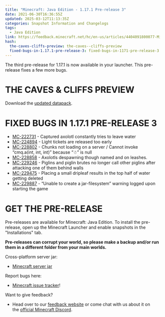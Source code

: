```yaml
---
title: "Minecraft: Java Edition - 1.17.1 Pre-release 3"
date: 2021-06-30T16:36:55Z
updated: 2025-03-12T11:13:35Z
categories: Snapshot Information and Changelogs
tags:
  - Java Edition
link: https://feedback.minecraft.net/hc/en-us/articles/4404091800077-Minecraft-Java-Edition-1-17-1-Pre-release-3
hash:
  the-caves-cliffs-preview: the-caves--cliffs-preview
  fixed-bugs-in-1.17.1-pre-release-3: fixed-bugs-in-1171-pre-release-3
---
```


The third pre-release for 1.17.1 is now available in your launcher. This pre-release fixes a few more bugs.

# THE CAVES & CLIFFS PREVIEW

Download the [updated datapack](https://launcher.mojang.com/v1/objects/622bf0fd298e1e164ecd05d866045ed5941283cf/CavesAndCliffsPreview.zip).

# FIXED BUGS IN 1.17.1 PRE-RELEASE 3

- [MC-222731](https://bugs.mojang.com/browse/MC-222731) - Captured axolotl constantly tries to leave water
- [MC-224894](https://bugs.mojang.com/browse/MC-224894) - Light tickets are released too early
- [MC-228802](https://bugs.mojang.com/browse/MC-228802) - Chunks not loading on a server / Cannot invoke “cmq.a(int, int, int)” because “☃” is null
- [MC-228858](https://bugs.mojang.com/browse/MC-228858) - Axolotls despawning though named and on leashes.
- [MC-229246](https://bugs.mojang.com/browse/MC-229246) - Piglins and piglin brutes no longer call other piglins after attacking one of them behind walls
- [MC-229475](https://bugs.mojang.com/browse/MC-229475) - Placing a small dripleaf results in the top half of water getting deleted
- [MC-229887](https://bugs.mojang.com/browse/MC-229887) - “Unable to create a jar-filesystem” warning logged upon starting the game

# GET THE PRE-RELEASE

Pre-releases are available for Minecraft: Java Edition. To install the pre-release, open up the Minecraft Launcher and enable snapshots in the "Installations" tab.

**Pre-releases can corrupt your world, so please make a backup and/or run them in a different folder from your main worlds.**

Cross-platform server jar:

- [Minecraft server jar](https://launcher.mojang.com/v1/objects/04750b5adff60610a5ba2cd3aa8102f7086c9301/server.jar)

Report bugs here:

- [Minecraft issue tracker](https://aka.ms/snapshotbugs?ref=blog)!

Want to give feedback?

- Head over to our [feedback website](https://aka.ms/snapshotfeedback) or come chat with us about it on the [official Minecraft Discord](https://discordapp.com/invite/minecraft).
